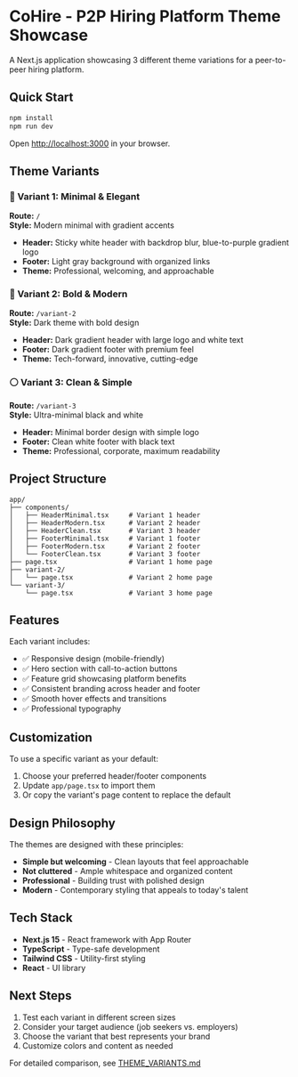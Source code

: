 # CoHire - P2P Hiring Platform Theme Showcase

A Next.js application showcasing 3 different theme variations for a peer-to-peer hiring platform.

## Quick Start

```bash
npm install
npm run dev
```

Open [http://localhost:3000](http://localhost:3000) in your browser.

## Theme Variants

### 🎨 Variant 1: Minimal & Elegant
**Route:** `/`  
**Style:** Modern minimal with gradient accents

- **Header:** Sticky white header with backdrop blur, blue-to-purple gradient logo
- **Footer:** Light gray background with organized links
- **Theme:** Professional, welcoming, and approachable

### 🌟 Variant 2: Bold & Modern  
**Route:** `/variant-2`  
**Style:** Dark theme with bold design

- **Header:** Dark gradient header with large logo and white text
- **Footer:** Dark gradient footer with premium feel
- **Theme:** Tech-forward, innovative, cutting-edge

### ⚪ Variant 3: Clean & Simple
**Route:** `/variant-3`  
**Style:** Ultra-minimal black and white

- **Header:** Minimal border design with simple logo
- **Footer:** Clean white footer with black text
- **Theme:** Professional, corporate, maximum readability

## Project Structure

```
app/
├── components/
│   ├── HeaderMinimal.tsx     # Variant 1 header
│   ├── HeaderModern.tsx      # Variant 2 header
│   ├── HeaderClean.tsx       # Variant 3 header
│   ├── FooterMinimal.tsx     # Variant 1 footer
│   ├── FooterModern.tsx      # Variant 2 footer
│   └── FooterClean.tsx       # Variant 3 footer
├── page.tsx                  # Variant 1 home page
├── variant-2/
│   └── page.tsx              # Variant 2 home page
└── variant-3/
    └── page.tsx              # Variant 3 home page
```

## Features

Each variant includes:
- ✅ Responsive design (mobile-friendly)
- ✅ Hero section with call-to-action buttons
- ✅ Feature grid showcasing platform benefits
- ✅ Consistent branding across header and footer
- ✅ Smooth hover effects and transitions
- ✅ Professional typography

## Customization

To use a specific variant as your default:
1. Choose your preferred header/footer components
2. Update `app/page.tsx` to import them
3. Or copy the variant's page content to replace the default

## Design Philosophy

The themes are designed with these principles:
- **Simple but welcoming** - Clean layouts that feel approachable
- **Not cluttered** - Ample whitespace and organized content
- **Professional** - Building trust with polished design
- **Modern** - Contemporary styling that appeals to today's talent

## Tech Stack

- **Next.js 15** - React framework with App Router
- **TypeScript** - Type-safe development
- **Tailwind CSS** - Utility-first styling
- **React** - UI library

## Next Steps

1. Test each variant in different screen sizes
2. Consider your target audience (job seekers vs. employers)
3. Choose the variant that best represents your brand
4. Customize colors and content as needed

For detailed comparison, see [THEME_VARIANTS.md](./THEME_VARIANTS.md)
